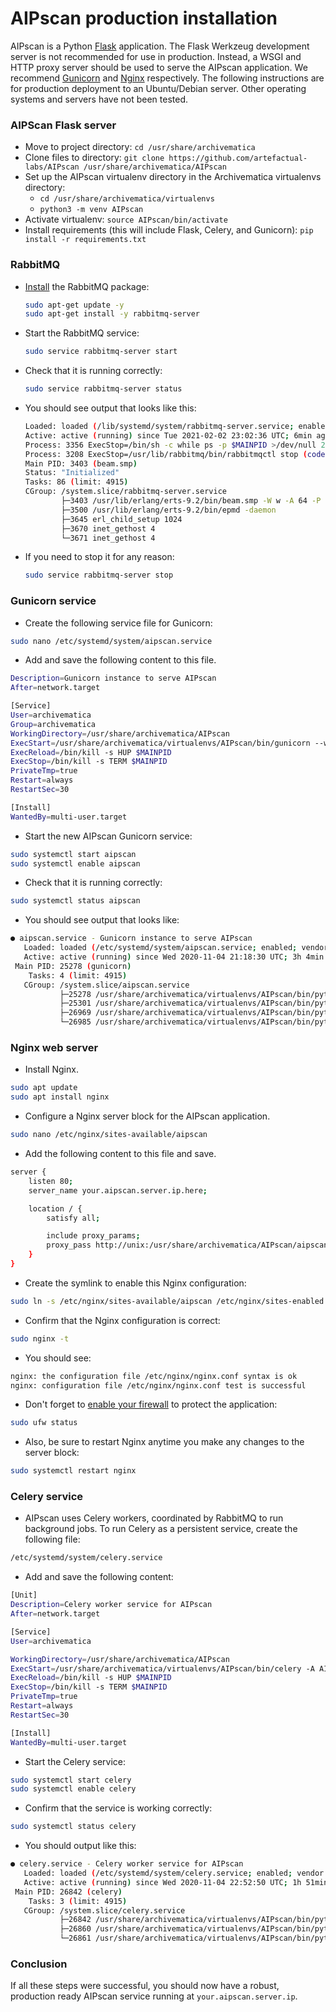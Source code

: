 # AIPscan production installation

AIPscan is a Python [Flask][fla-1] application. The Flask Werkzeug development
server is not recommended for use in production. Instead, a WSGI and HTTP proxy
server should be used to serve the AIPscan application. We recommend
[Gunicorn][gun-1] and [Nginx][ngx-1] respectively. The following instructions
are for production deployment to an Ubuntu/Debian server. Other operating
systems and servers have not been tested.

### AIPScan Flask server

* Move to project directory: `cd /usr/share/archivematica`
* Clone files to directory: `git clone https://github.com/artefactual-labs/AIPscan /usr/share/archivematica/AIPscan`
* Set up the AIPscan virtualenv directory in the Archivematica virtualenvs directory:  
    * `cd /usr/share/archivematica/virtualenvs`  
    * `python3 -m venv AIPscan`
*  Activate virtualenv: `source AIPscan/bin/activate`
*  Install requirements (this will include Flask, Celery, and Gunicorn): `pip install -r requirements.txt`

### RabbitMQ

* [Install][rabbit-MQ1] the RabbitMQ package:

  ```bash
  sudo apt-get update -y
  sudo apt-get install -y rabbitmq-server
  ```
 * Start the RabbitMQ service:

   ```bash
   sudo service rabbitmq-server start
   ```

* Check that it is running correctly:

   ```bash
   sudo service rabbitmq-server status
   ```
   
* You should see output that looks like this:

   ```bash
   Loaded: loaded (/lib/systemd/system/rabbitmq-server.service; enabled; vendor preset: enabled)
   Active: active (running) since Tue 2021-02-02 23:02:36 UTC; 6min ago
   Process: 3356 ExecStop=/bin/sh -c while ps -p $MAINPID >/dev/null 2>&1; do sleep 1; done (code=exited, status=0/SUCCESS)
   Process: 3208 ExecStop=/usr/lib/rabbitmq/bin/rabbitmqctl stop (code=exited, status=0/SUCCESS)
   Main PID: 3403 (beam.smp)
   Status: "Initialized"
   Tasks: 86 (limit: 4915)
   CGroup: /system.slice/rabbitmq-server.service
           ├─3403 /usr/lib/erlang/erts-9.2/bin/beam.smp -W w -A 64 -P 1048576 -t 5000000 -stbt db -zdbbl 128000 -K true -- -root /usr/lib/erlang -progname erl -- -home /var/lib/rabbitmq -- -pa /usr/lib/rabbitmq/lib/rabbitmq_server-3.6.16/ebin -noshell -noinput -s rabbit boot -sname rabbit@
           ├─3500 /usr/lib/erlang/erts-9.2/bin/epmd -daemon
           ├─3645 erl_child_setup 1024
           ├─3670 inet_gethost 4
           └─3671 inet_gethost 4

   
* If you need to stop it for any reason:

   ```bash
   sudo service rabbitmq-server stop
   ```

### Gunicorn service

* Create the following service file for Gunicorn:

```bash
sudo nano /etc/systemd/system/aipscan.service
```

* Add and save the following content to this file.

```bash
Description=Gunicorn instance to serve AIPscan
After=network.target

[Service]
User=archivematica
Group=archivematica
WorkingDirectory=/usr/share/archivematica/AIPscan
ExecStart=/usr/share/archivematica/virtualenvs/AIPscan/bin/gunicorn --workers 3 --bind localhost:4573 "AIPscan:create_app()"
ExecReload=/bin/kill -s HUP $MAINPID
ExecStop=/bin/kill -s TERM $MAINPID
PrivateTmp=true
Restart=always
RestartSec=30 

[Install]
WantedBy=multi-user.target
```

* Start the new AIPscan Gunicorn service:

```bash
sudo systemctl start aipscan
sudo systemctl enable aipscan
```

* Check that it is running correctly:

```bash
sudo systemctl status aipscan
```
* You should see output that looks like:

```bash
● aipscan.service - Gunicorn instance to serve AIPscan
   Loaded: loaded (/etc/systemd/system/aipscan.service; enabled; vendor preset: enabled)
   Active: active (running) since Wed 2020-11-04 21:18:30 UTC; 3h 4min ago
 Main PID: 25278 (gunicorn)
    Tasks: 4 (limit: 4915)
   CGroup: /system.slice/aipscan.service
           ├─25278 /usr/share/archivematica/virtualenvs/AIPscan/bin/python3 /usr/share/archivematica/virtualenvs/AIPscan/bin/gunicorn --workers 3 --bind unix:aipscan.sock -m 007 wsgi:app
           ├─25301 /usr/share/archivematica/virtualenvs/AIPscan/bin/python3 /usr/share/archivematica/virtualenvs/AIPscan/bin/gunicorn --workers 3 --bind unix:aipscan.sock -m 007 wsgi:app
           ├─26969 /usr/share/archivematica/virtualenvs/AIPscan/bin/python3 /usr/share/archivematica/virtualenvs/AIPscan/bin/gunicorn --workers 3 --bind unix:aipscan.sock -m 007 wsgi:app
           └─26985 /usr/share/archivematica/virtualenvs/AIPscan/bin/python3 /usr/share/archivematica/virtualenvs/AIPscan/bin/gunicorn --workers 3 --bind unix:aipscan.sock -m 007 wsgi:app
```

### Nginx web server

* Install Nginx.

```bash
sudo apt update
sudo apt install nginx
```

* Configure a Nginx server block for the AIPscan application. 

```bash
sudo nano /etc/nginx/sites-available/aipscan
```

* Add the following content to this file and save.

```bash
server {
    listen 80;
    server_name your.aipscan.server.ip.here;

    location / {
        satisfy all;

        include proxy_params;
        proxy_pass http://unix:/usr/share/archivematica/AIPscan/aipscan.sock;
    }
}
```

* Create the symlink to enable this Nginx configuration:

```bash
sudo ln -s /etc/nginx/sites-available/aipscan /etc/nginx/sites-enabled
```

* Confirm that the Nginx configuration is correct:

```bash
sudo nginx -t
```

* You should see:

```bash
nginx: the configuration file /etc/nginx/nginx.conf syntax is ok
nginx: configuration file /etc/nginx/nginx.conf test is successful
```

* Don't forget to [enable your firewall][ufw-1] to protect the application:

```bash
sudo ufw status
```

* Also, be sure to restart Nginx anytime you make any changes to the server
block:

```bash
sudo systemctl restart nginx
```

### Celery service

* AIPscan uses Celery workers, coordinated by RabbitMQ to run background jobs.
To run Celery as a persistent service, create the following file:

```bash
/etc/systemd/system/celery.service
```

* Add and save the following content:

```bash
[Unit]
Description=Celery worker service for AIPscan
After=network.target

[Service]
User=archivematica

WorkingDirectory=/usr/share/archivematica/AIPscan
ExecStart=/usr/share/archivematica/virtualenvs/AIPscan/bin/celery -A AIPscan.worker.celery worker
ExecReload=/bin/kill -s HUP $MAINPID
ExecStop=/bin/kill -s TERM $MAINPID
PrivateTmp=true
Restart=always
RestartSec=30

[Install]
WantedBy=multi-user.target
```

* Start the Celery service:

```bash 
sudo systemctl start celery
sudo systemctl enable celery
```

* Confirm that the service is working correctly:

```bash
sudo systemctl status celery
```

* You should output like this:

```bash
● celery.service - Celery worker service for AIPscan
   Loaded: loaded (/etc/systemd/system/celery.service; enabled; vendor preset: enabled)
   Active: active (running) since Wed 2020-11-04 22:52:50 UTC; 1h 51min ago
 Main PID: 26842 (celery)
    Tasks: 3 (limit: 4915)
   CGroup: /system.slice/celery.service
           ├─26842 /usr/share/archivematica/virtualenvs/AIPscan/bin/python3 /usr/share/archivematica/virtualenvs/AIPscan/bin/celery -A AIPscan.worker.celery worker
           ├─26860 /usr/share/archivematica/virtualenvs/AIPscan/bin/python3 /usr/share/archivematica/virtualenvs/AIPscan/bin/celery -A AIPscan.worker.celery worker
           └─26861 /usr/share/archivematica/virtualenvs/AIPscan/bin/python3 /usr/share/archivematica/virtualenvs/AIPscan/bin/celery -A AIPscan.worker.celery worker
```

### Conclusion
If all these steps were successful, you should now have a robust, production
ready AIPscan service running at `your.aipscan.server.ip`.

[rabbit-MQ1]: https://www.rabbitmq.com/install-debian.html
[usage-1]: http://localhost:5000
[fla-1]: https://flask.palletsprojects.com
[gun-1]: https://gunicorn.org/
[ngx-1]: https://www.nginx.com/
[ufw-1]: https://wiki.ubuntu.com/UncomplicatedFirewall

